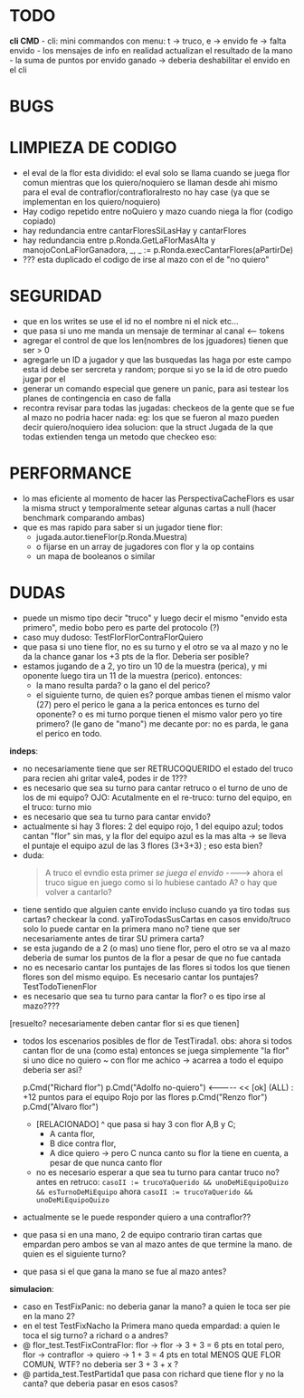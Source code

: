 # TODO
  **cli CMD**
    - cli: mini commandos con menu: t -> truco, e -> envido fe -> falta envido
    - los mensajes de info en realidad actualizan el resultado de la mano
    - la suma de puntos por envido ganado -> deberia deshabilitar el envido en 
      el cli


# BUGS


# LIMPIEZA DE CODIGO
  
- el eval de la flor esta dividido: el eval solo se llama cuando se juega flor comun
  mientras que los quiero/noquiero se llaman desde ahi mismo
  para el eval de contraflor/contrafloralresto no hay case (ya que se implementan
  en los quiero/noquiero)
- Hay codigo repetido entre noQuiero y mazo cuando niega la flor (codigo copiado)
- hay redundancia entre cantarFloresSiLasHay y cantarFlores
- hay redundancia entre p.Ronda.GetLaFlorMasAlta y 
    manojoConLaFlorGanadora, _, _ := p.Ronda.execCantarFlores(aPartirDe)
- ??? esta duplicado el codigo de irse al mazo con el de "no quiero"

# SEGURIDAD
- que en los writes se use el id no el nombre ni el nick etc...
- que pasa si uno me manda un mensaje de terminar al canal <-- tokens
- agregar el control de que los len(nombres de los jguadores) tienen que ser > 0
- agregarle un ID a jugador y que las busquedas las haga por este campo
    esta id debe ser sercreta y random; porque si yo se la id de otro puedo 
    jugar por el
- generar un comando especial que genere un panic, para asi testear los planes
    de contingencia en caso de falla
- recontra revisar para todas las jugadas:
    checkeos de la gente que se fue al mazo no podria hacer nada:
    eg:
        los que se fueron al mazo pueden decir quiero/noquiero
    idea solucion: que la struct Jugada de la que todas extienden tenga un 
    metodo que checkeo eso:

# PERFORMANCE
- lo mas eficiente al momento de hacer las PerspectivaCacheFlors es usar la misma struct
  y temporalmente setear algunas cartas a null (hacer benchmark comparando ambas)
- que es mas rapido para saber si un jugador tiene flor:
    * jugada.autor.tieneFlor(p.Ronda.Muestra)
    * o fijarse en un array de jugadores con flor y la op contains
    * un mapa de booleanos o similar

# DUDAS

- puede un mismo tipo decir "truco" y luego decir el mismo "envido esta primero", medio bobo
  pero es parte del protocolo (?)
- caso muy dudoso: TestFlorFlorContraFlorQuiero
- que pasa si uno tiene flor, no es su turno y el otro se va al mazo y no le da la chance
  ganar los +3 pts de la flor. Deberia ser posible?
- estamos jugando de a 2, yo tiro un 10 de la muestra (perica), y mi oponente luego
  tira un 11 de la muestra (perico). entonces:
    * la mano resulta parda? o la gano el del perico?
    * el siguiente turno, de quien es? porque ambas tienen el mismo valor (27)
      pero el perico le gana a la perica entonces es turno del oponente?
      o es mi turno porque tienen el mismo valor pero yo tire primero? (le gano de "mano")
      me decante por: no es parda, le gana el perico en todo.

**indeps**:
- no necesariamente tiene que ser RETRUCOQUERIDO el estado del truco para recien
     ahi gritar vale4, podes ir de 1???
- es necesario que sea su turno para cantar retruco o el turno de uno de los de 
    mi equipo?
    OJO: Acutalmente en el re-truco: turno del equipo, en el truco: turno mio
- es necesario que sea tu turno para cantar envido?
- actualmente si hay 3 flores: 2 del equipo rojo, 1 del equipo azul; 
    todos cantan "flor" sin mas, y la flor del equipo azul es la mas alta ->
    se lleva el puntaje el equipo azul de las 3 flores (3+3+3) ; eso esta bien?
- duda:
    >A truco
    >el evndio esta primer
    *se juega el envido*
    ----> ahora el truco sigue en juego como si lo hubiese cantado A? o hay que 
    volver a cantarlo?
- tiene sentido que alguien cante envido incluso cuando ya tiro todas sus cartas?
    checkear la cond. yaTiroTodasSusCartas en casos envido/truco
  solo lo puede cantar en la primera mano no?
  tiene que ser necesariamente antes de tirar SU primera carta?
- se esta jugando de a 2 (o mas) uno tiene flor, pero el otro se va al 
    mazo deberia de sumar los puntos de la flor a pesar de que no fue cantada
- no es necesario cantar los puntajes de las flores si todos los que 
    tienen flores son del mismo equipo. Es necesario cantar los puntajes?
    TestTodoTienenFlor
- es necesario que sea tu turno para cantar la flor? o es tipo irse al mazo????

[resuelto? necesariamente deben cantar flor si es que tienen]
- todos los escenarios posibles de flor de TestTirada1.
  obs: ahora si todos cantan flor de una (como esta) entonces se juega simplemente
  "la flor"
  si uno dice no quiero ~ con flor me achico -> acarrea a todo el equipo
  deberia ser asi?

  p.Cmd("Richard flor")
  p.Cmd("Adolfo no-quiero") <-----
  << [ok] (ALL) : +12 puntos para el equipo Rojo por las flores
  p.Cmd("Renzo flor")
  p.Cmd("Alvaro flor")

  - [RELACIONADO] ^ que pasa si hay 3 con flor A,B y C; 
    * A canta flor, 
    * B dice contra flor, 
    * A dice quiero -> pero C nunca canto su flor
    la tiene en cuenta, a pesar de que nunca canto flor
  - no es necesario esperar a que sea tu turno para cantar truco no?
    antes en retruco:
    `casoII := trucoYaQuerido && unoDeMiEquipoQuizo && esTurnoDeMiEquipo`
    ahora
    `casoII := trucoYaQuerido && unoDeMiEquipoQuizo`

- actualmente se le puede responder quiero a una contraflor??
- que pasa si en una mano, 2 de equipo contrario tiran cartas que empardan
  pero ambos se van al mazo antes de que termine la mano.
  de quien es el siguiente turno?
- que pasa si el que gana la mano se fue al mazo antes?


**simulacion**:
- caso en TestFixPanic: no deberia ganar la mano? a quien le toca ser pie en la 
    mano 2?
- en el test TestFixNacho la Primera mano queda empardad:
    a quien le toca el sig turno? a richard o a andres?
- @ flor_test.TestFixContraFlor:
      flor -> flor -> 3 + 3 = 6 pts en total
      pero,
      flor -> contraflor -> quiero -> 1 + 3 = 4 pts en total MENOS QUE FLOR COMUN, WTF?
    no deberia ser 3 + 3 + x ?
- @ partida_test.TestPartida1 que pasa con richard que tiene flor y no la canta?
  que deberia pasar en esos casos?






